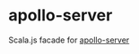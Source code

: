 # apollo-server

Scala.js facade for [apollo-server](https://github.com/apollographql/apollo-server)